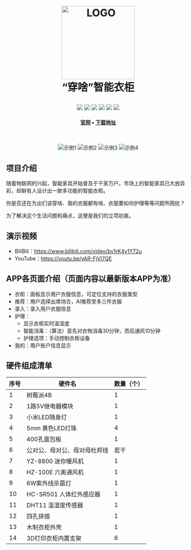 ﻿﻿<h1 align="center">
<img src="https://images.gitee.com/uploads/images/2020/0202/135731_797d637c_5657189.png" alt="LOGO" width="200" />
  <br>
  “穿啥”智能衣柜
  <br>
</h1>

<p align="center">
  <img src="https://img.shields.io/badge/support-android4.4+-3DDC84?logo=Android">
  <img src="https://img.shields.io/badge/language-vue-4FC08D?logo=Vue.js">
  <img src="https://img.shields.io/badge/language-python3-3776AB?logo=Python">
  <img src="https://img.shields.io/badge/web_server-lamb-D22128?logo=Apache">
  <img src="https://img.shields.io/badge/server_os-raspberry_pi_os-C51A4A?logo=Raspberry Pi">
  <img src="https://img.shields.io/badge/intranet_penetration-花生壳-ff69b4">
</p>

<h4 align="center">
  <a href="http://maosu.vicp.io/穿啥APP官网/index.html">官网</a> •
  <a href="https://gitee.com/MaoSuSu/wear_what_app/releases">下载地址</a>
</h4>

﻿<p align="center">
    <img src="https://images.gitee.com/uploads/images/2020/0528/144450_ff8f39eb_5657189.jpeg" alt="示例1" />
    <img src="https://images.gitee.com/uploads/images/2020/0528/144505_e8ab10e1_5657189.jpeg" alt="示例2" />
    <img src="https://images.gitee.com/uploads/images/2020/0528/144513_dd84c93e_5657189.jpeg" alt="示例3" />
    <img src="https://images.gitee.com/uploads/images/2020/0528/144522_0ea79d37_5657189.jpeg" alt="示例4" />
</p>

## 项目介绍  
随着物联网的兴起，智能家具开始普及于千家万户。市场上的智能家具已大放异彩，却鲜有人设计出一款多功能的智能衣柜。

你是否还在为出们该穿啥、我的衣服都有啥、衣服要如何护理等等问题所困扰？

为了解决这个生活问题和痛点，这便是我们的立项初衷。

## 演示视频

- BiliBili：https://www.bilibili.com/video/bv1rK4y1Y72u
- YouTube：https://youtu.be/yAR-FjVl7QE

## APP各页面介绍（页面内容以最新版本APP为准）

- 衣柜：面板显示用户衣服信息，可定位支持的衣服类型
- 推荐：用户选择出席场合，AI推荐至多三件衣服
- 录入：录入用户衣服信息
- 护理：
    - 显示衣柜实时温湿度
    - 智能消毒：（算法）首先对衣物消毒30分钟，而后通风10分钟
    - 护理选项：手动控制衣柜设备
- 我的：用户账户信息显示

## 硬件组成清单

| 序号 |           硬件名            | 数量（个）|
|-----|-----------------------------|----------|
|  1  |  树莓派4B                   |    1     |
|  2  |  1路5V继电器模块             |    1     |
|  3  |  小米LED随身灯               |    1     |
|  4  |  5mm 黄色LED灯珠             |    4     |
|  5  |  400孔面包板                 |    1     |
|  6  |  公对公、母对公、母对母杜邦线  |    若干  |
|  7  |  YZ-8800 迷你暖风机          |    1     |
|  8  |  HZ-100E 六奥通风机          |    1     |
|  9  |  6W紫外线杀菌灯              |    1     |
|  10 |  HC-SR501 人体红外感应器     |    1     |
|  11 |  DHT11 温湿度传感器          |    1     |
|  12 |  四孔排插                    |    1     |
|  13 |  木制衣柜外壳                |     1    |
|  14 |  3D打印衣柜内置支架           |    6     |